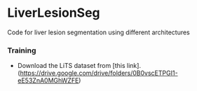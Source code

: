 # LiverLesionSeg
Code for liver lesion segmentation using different architectures

### Training
- Download the LiTS dataset from [this link].(https://drive.google.com/drive/folders/0B0vscETPGI1-eE53ZnA0MGhWZFE)
